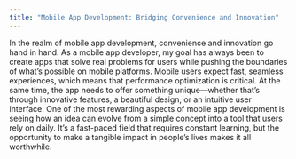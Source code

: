 ```yaml
---
title: "Mobile App Development: Bridging Convenience and Innovation"
---
```

In the realm of mobile app development, convenience and innovation go hand in hand. As a mobile app developer, my goal has always been to create apps that solve real problems for users while pushing the boundaries of what’s possible on mobile platforms. Mobile users expect fast, seamless experiences, which means that performance optimization is critical. At the same time, the app needs to offer something unique—whether that’s through innovative features, a beautiful design, or an intuitive user interface. One of the most rewarding aspects of mobile app development is seeing how an idea can evolve from a simple concept into a tool that users rely on daily. It’s a fast-paced field that requires constant learning, but the opportunity to make a tangible impact in people’s lives makes it all worthwhile.